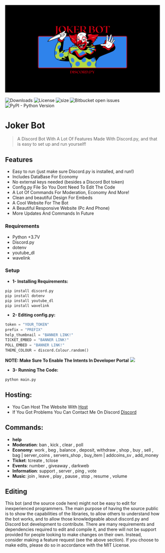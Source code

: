 <img src= "joker bot.png">

![Downloads](https://img.shields.io/github/downloads/clown83848474/Discord-Bot/total.svg)
![License](https://img.shields.io/github/license/clown83848474/Discord-Bot.svg)
![size](https://img.shields.io/github/repo-size/clown83848474/Discord-Bot)
<img alt="Bitbucket open issues" src="https://img.shields.io/bitbucket/issues/clown83848474/Discord-Bot">
<img alt="PyPI - Python Version" src="https://img.shields.io/pypi/pyversions/Discord.py">

# Joker Bot


> A Discord Bot With A Lot Of Features Made With Discord.py, and that is easy to set up and run yourself!

## Features
  * Easy to run (just make sure Discord.py is installed, and run!)
  * Includes DataBase For Economy
  * No external keys needed (besides a Discord Bot token)
  * Config.py File So You Dont Need To Edit The Code
  * A Lot Of Commands For Moderation, Economy And More!
  * Clean and beautiful Design For Embeds
  * A Cool Website For The Bot
  * A Beautiful Responsive Website (Pc And Phone)
  * More Updates And Commands In Future
### Requirements
  * Python +3.7V
  * Discord.py
  * dotenv
  * youtube_dl
  * wavelink
### Setup
  * **__1- Installing Requirements:__**
  ```
  pip install discord.py
  pip install dotenv
  pip install youtube_dl
  pip install wavelink
  ```
  * **__2- Editing config.py:__**
  ```py
  token = "YOUR_TOKEN"
  prefix = "PREFIX"
  help_thumbnail = "BANNER LINK!"
  TICKET_EMBED = "BANNER LINK!"
  POLL_EMBED = "BANNER LINK!"
  THEME_COLOUR = discord.Colour.random()
  ```
  **NOTE: Make Sure To Enable The Intents In Developer Portal**
  <img src="https://discordpy.readthedocs.io/en/stable/_images/discord_privileged_intents.png" >
  
  * **__3- Running The Code:__**
  ```sh
  python main.py
  ```

 
## Hosting:
* You Can Host The Website With  <a href="https://app.infinityfree.net">Host</a>
* If You Got Problems You Can Contact Me On Discord <a href="https://discord.gg/HbxRqqraqz">Discord</a>

## Commands:
* **help**
* **Moderation**: ban , kick , clear , poll
* **Economy**: work , beg , balance , deposit, withdraw , shop , buy , sell , bag | server_coins , servers_shop , buy_item | addcoins_sv , add_money
* **Ticket**: tcreate , tclose
* **Events**: number , giveaway , darkweb
* **Information**: support , server , ping , vote
* **Music**: join , leave , play , pause , stop , resume , volume
## Editing
This bot (and the source code here) might not be easy to edit for inexperienced programmers. The main purpose of having the source public is to show the capabilities of the libraries, to allow others to understand how the bot works, and to allow those knowledgeable about discord.py and Discord bot development to contribute. There are many requirements and dependencies required to edit and compile it, and there will not be support provided for people looking to make changes on their own. Instead, consider making a feature request (see the above section). If you choose to make edits, please do so in accordance with the MIT License.
